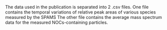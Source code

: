 The data used in the publication is separated into 2 .csv files.
One file contains the temporal variations of relative peak areas of various species measured by the SPAMS
The other file contains the average mass spectrum data for the measured NOCs-containing particles. 
